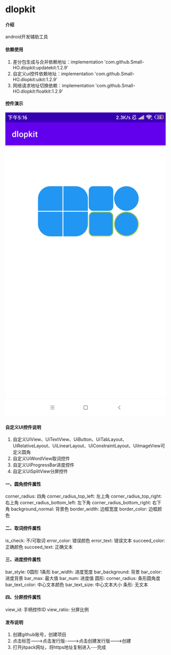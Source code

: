 # dlopkit

#### 介绍
android开发辅助工具

#### 依赖使用

1.  差分包生成与合并依赖地址：implementation 'com.github.Small-HO.dlopkit:updatekit:1.2.9' 
2.  自定义ui控件依赖地址：implementation 'com.github.Small-HO.dlopkit:uikit:1.2.9' 
3.  网络请求地址切换依赖：implementation 'com.github.Small-HO.dlopkit:floatkit:1.2.9'

#### 控件演示

![图1](https://github.com/Small-HO/dlopkit/blob/main/images/1.jpg)

#### 自定义UI控件说明

1. 自定义UiView、UiTextView、UiButton、UiTabLayout、UiRelativeLayout、UiLinearLayout、UiConstraintLayout、UiImageView可定义圆角
2. 自定义UiWordView取词控件
3. 自定义UiProgressBar进度控件
4. 自定义UiSplitView分屏控件

#### 一、圆角控件属性

corner_radius: 四角
corner_radius_top_left: 左上角 corner_radius_top_right: 右上角
corner_radius_bottom_left: 左下角 corner_radius_bottom_right: 右下角
background_normal: 背景色
border_width: 边框宽度 border_color: 边框颜色

#### 二、取词控件属性

is_check: 不/可取词
error_color: 错误颜色 error_text: 错误文本
succeed_color: 正确颜色 succeed_text: 正确文本

#### 三、进度控件属性

bar_style: 0圆形 1条形
bar_width: 进度宽度 bar_background: 背景 bar_color: 进度背景
bar_max: 最大值 bar_num: 进度值
圆形: corner_radius: 条形圆角度 bar_text_color: 中心文本颜色 bar_text_size: 中心文本大小
条形: 无文本

#### 四、分屏控件属性

view_id: 手柄控件ID  view_ratio: 分屏比例

#### 发布说明
1. 创建github账号，创建项目
2. 点击标签--->点击发行版---->点击创建发行版--->创建
3. 打开jitpack网址，将https地址复制进入---完成

